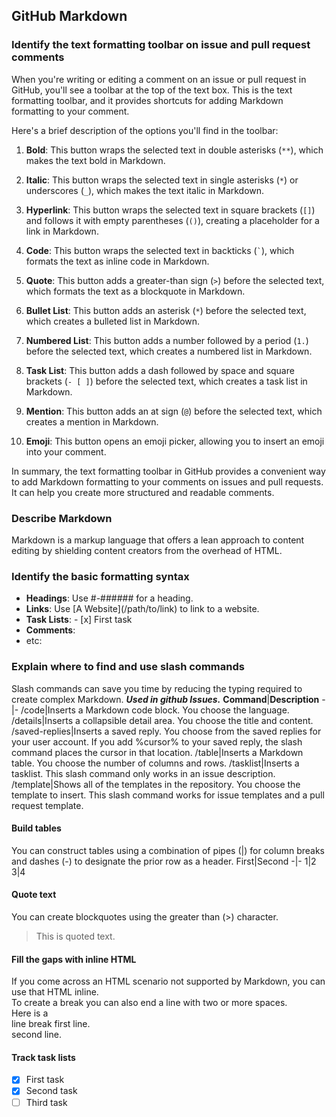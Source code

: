 ## GitHub Markdown

### Identify the text formatting toolbar on issue and pull request comments

When you're writing or editing a comment on an issue or pull request in GitHub, you'll see a toolbar at the top of the text box. This is the text formatting toolbar, and it provides shortcuts for adding Markdown formatting to your comment.

Here's a brief description of the options you'll find in the toolbar:

1. **Bold**: This button wraps the selected text in double asterisks (`**`), which makes the text bold in Markdown.

2. **Italic**: This button wraps the selected text in single asterisks (`*`) or underscores (`_`), which makes the text italic in Markdown.

3. **Hyperlink**: This button wraps the selected text in square brackets (`[]`) and follows it with empty parentheses (`()`), creating a placeholder for a link in Markdown.

4. **Code**: This button wraps the selected text in backticks (`` ` ``), which formats the text as inline code in Markdown.

5. **Quote**: This button adds a greater-than sign (`>`) before the selected text, which formats the text as a blockquote in Markdown.

6. **Bullet List**: This button adds an asterisk (`*`) before the selected text, which creates a bulleted list in Markdown.

7. **Numbered List**: This button adds a number followed by a period (`1.`) before the selected text, which creates a numbered list in Markdown.

8. **Task List**: This button adds a dash followed by space and square brackets (`- [ ]`) before the selected text, which creates a task list in Markdown.

9. **Mention**: This button adds an at sign (`@`) before the selected text, which creates a mention in Markdown.

10. **Emoji**: This button opens an emoji picker, allowing you to insert an emoji into your comment.

In summary, the text formatting toolbar in GitHub provides a convenient way to add Markdown formatting to your comments on issues and pull requests. It can help you create more structured and readable comments.

### Describe Markdown

Markdown is a markup language that offers a lean approach to content editing by shielding content creators from the overhead of HTML.

### Identify the basic formatting syntax

- __Headings__:  Use #-###### for a heading.
- __Links__: Use \[A Website\]\(/path/to/link\) to link to a website.
- __Task Lists__: \- [x] First task
- __Comments__: 
- etc:

### Explain where to find and use slash commands

Slash commands can save you time by reducing the typing required to create complex Markdown. ***Used in github Issues.***
**Command**|**Description**
-|-
/code|Inserts a Markdown code block. You choose the language.
/details|Inserts a collapsible detail area. You choose the title and content.
/saved-replies|Inserts a saved reply. You choose from the saved replies for your user account. If you add %cursor% to your saved reply, the slash command places the cursor in that location.
/table|Inserts a Markdown table. You choose the number of columns and rows.
/tasklist|Inserts a tasklist. This slash command only works in an issue description.
/template|Shows all of the templates in the repository. You choose the template to insert. This slash command works for issue templates and a pull request template.

#### Build tables

You can construct tables using a combination of pipes (|) for column breaks and dashes (-) to designate the prior row as a header.
First|Second
-|-
1|2
3|4

#### Quote text

You can create blockquotes using the greater than (>) character.
> This is quoted text.

#### Fill the gaps with inline HTML

If you come across an HTML scenario not supported by Markdown, you can use that HTML inline.<br />
To create a break you can also end a line with two or more spaces.  
Here is a<br />line break
first line.<br>
second line.

#### Track task lists

- [x] First task
- [x] Second task
- [ ] Third task
